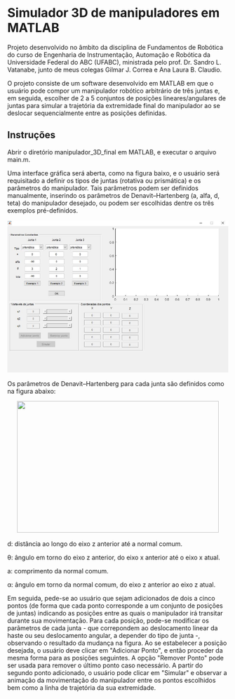 # Simulador 3D de manipuladores em MATLAB

Projeto desenvolvido no âmbito da disciplina de Fundamentos de Robótica do curso de Engenharia de Instrumentação, Automação e Robótica da Universidade Federal do ABC (UFABC), ministrada pelo prof. Dr. Sandro L. Vatanabe, junto de meus colegas Gilmar J. Correa e Ana Laura B. Claudio. 

O projeto consiste de um software desenvolvido em MATLAB em que o usuário pode compor um manipulador robótico arbitrário de três juntas  e, em seguida, escolher de 2 a 5 conjuntos de posições lineares/angulares de juntas para simular a trajetória da extremidade final do manipulador ao se deslocar sequencialmente entre as posições definidas.

## Instruções

Abrir o diretório manipulador_3D_final em MATLAB, e executar o arquivo main.m.

Uma interface gráfica será aberta, como na figura baixo, e o usuário será requisitado a definir os tipos de juntas (rotativa ou prismática) e os parâmetros do manipulador. Tais parâmetros podem ser definidos manualmente, inserindo os parâmetros de Denavit–Hartenberg (a, alfa, d, teta) do manipulador desejado, ou podem ser escolhidas dentre os três exemplos pré-definidos.

![alt_text](guiManipulador3D.JPG)

Os parâmetros de Denavit–Hartenberg para cada junta são definidos como na figura abaixo:

<p align="center">
  <img width="460" height="300" src="https://upload.wikimedia.org/wikipedia/commons/thumb/d/d3/Classic-DHparameters.png/568px-Classic-DHparameters.png">
</p>

d: distância ao longo do eixo z anterior até a normal comum.

&#952;: ângulo em torno do eixo z anterior, do eixo x anterior até o eixo x atual.

a: comprimento da normal comum. 

&#945;: ângulo em torno da normal comum, do eixo z anterior ao eixo z atual.

Em seguida, pede-se ao usuário que sejam adicionados de dois a cinco pontos (de forma que cada ponto corresponde a um conjunto de posições de juntas) indicando as posições entre as quais o manipulador irá transitar durante sua movimentação. Para cada posição, pode-se modificar os parãmetros de cada junta - que correpondem ao deslocamento linear da haste ou seu deslocamento angular, a depender do tipo de junta -, observando o resultado da mudança na figura. Ao se estabelecer a posição desejada, o usuário deve clicar em "Adicionar Ponto", e então proceder da mesma forma para as posições seguintes. A opção "Remover Ponto" pode ser usada para remover o último ponto caso necessário. A partir do segundo ponto adicionado, o usuário pode clicar em "Simular" e observar a animação da movimentação do manipulador entre os pontos escolhidos bem como a linha de trajetória da sua extremidade. 
